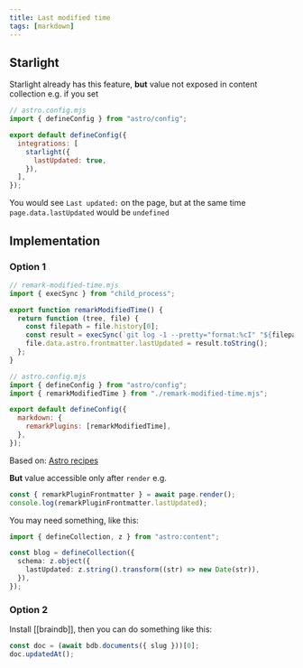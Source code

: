 ```yaml
---
title: Last modified time
tags: [markdown]
---
```


## Starlight

Starlight already has this feature, **but** value not exposed in content collection e.g. if you set

```js
// astro.config.mjs
import { defineConfig } from "astro/config";

export default defineConfig({
  integrations: [
    starlight({
      lastUpdated: true,
    }),
  ],
});
```

You would see `Last updated:` on the page, but at the same time `page.data.lastUpdated` would be `undefined`

## Implementation

### Option 1

```js
// remark-modified-time.mjs
import { execSync } from "child_process";

export function remarkModifiedTime() {
  return function (tree, file) {
    const filepath = file.history[0];
    const result = execSync(`git log -1 --pretty="format:%cI" "${filepath}"`);
    file.data.astro.frontmatter.lastUpdated = result.toString();
  };
}
```

```js
// astro.config.mjs
import { defineConfig } from "astro/config";
import { remarkModifiedTime } from "./remark-modified-time.mjs";

export default defineConfig({
  markdown: {
    remarkPlugins: [remarkModifiedTime],
  },
});
```

Based on: [Astro recipes](https://docs.astro.build/en/recipes/modified-time/)

**But** value accessible only after `render` e.g.

```ts
const { remarkPluginFrontmatter } = await page.render();
console.log(remarkPluginFrontmatter.lastUpdated);
```

You may need something, like this:

```ts
import { defineCollection, z } from "astro:content";

const blog = defineCollection({
  schema: z.object({
    lastUpdated: z.string().transform((str) => new Date(str)),
  }),
});
```

### Option 2

Install [[braindb]], then you can do something like this:

```ts
const doc = (await bdb.documents({ slug }))[0];
doc.updatedAt();
```
